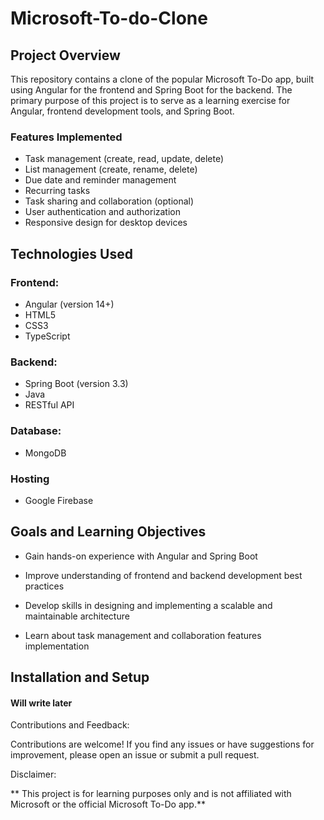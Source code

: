 # Microsoft-To-do-Clone
## Project Overview
This repository contains a clone of the popular Microsoft To-Do app, built using Angular for the frontend and Spring Boot for the backend. The primary purpose of this project is to serve as a learning exercise for Angular, frontend development tools, and Spring Boot.
    
### Features Implemented
- Task management (create, read, update, delete)
- List management (create, rename, delete)
- Due date and reminder management
- Recurring tasks
- Task sharing and collaboration (optional)
- User authentication and authorization
- Responsive design for desktop devices
  
## Technologies Used
  ### Frontend:
  - Angular (version 14+)
  - HTML5
  - CSS3
  - TypeScript
  ### Backend:
  - Spring Boot (version 3.3)
  - Java
  - RESTful API
  ### Database:
  - MongoDB
  ### Hosting 
  - Google Firebase
## Goals and Learning Objectives
- Gain hands-on experience with Angular and Spring Boot
  
- Improve understanding of frontend and backend development best practices
  
- Develop skills in designing and implementing a scalable and maintainable architecture
  
- Learn about task management and collaboration features implementation
  
## Installation and Setup

#### Will write later

Contributions and Feedback:

Contributions are welcome! If you find any issues or have suggestions for improvement, please open an issue or submit a pull request.

Disclaimer:

** This project is for learning purposes only and is not affiliated with Microsoft or the official Microsoft To-Do app.**

